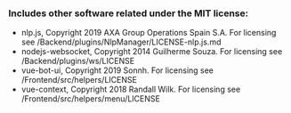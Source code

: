 ### Includes other software related under the MIT license:

 - nlp.js, Copyright 2019 AXA Group Operations Spain S.A. For licensing see /Backend/plugins/NlpManager/LICENSE-nlp.js.md
 - nodejs-websocket, Copyright 2014 Guilherme Souza. For licensing see /Backend/plugins/ws/LICENSE
 - vue-bot-ui, Copyright 2019 Sonnh. For licensing see /Frontend/src/helpers/LICENSE
 - vue-context, Copyright 2018 Randall Wilk. For licensing see /Frontend/src/helpers/menu/LICENSE